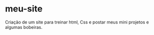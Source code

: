 # meu-site
Criação de um site para treinar html, Css e postar meus mini projetos e algumas bobeiras.
